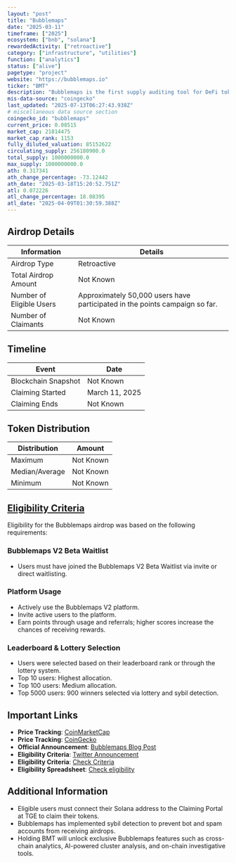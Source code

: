 ```yaml
---
layout: "post"
title: "Bubblemaps"
date: "2025-03-11"
timeframe: ["2025"]
ecosystem: ["bnb", "solana"]
rewardedActivity: ["retroactive"]
category: ["infrastructure", "utilities"]
function: ["analytics"]
status: ["alive"]
pagetype: "project"
website: "https://bubblemaps.io"
ticker: "BMT"
description: "Bubblemaps is the first supply auditing tool for DeFi tokens and NFTs, utilizing unique and colorful bubbles to simplify on-chain data analysis."
mis-data-source: "coingecko"
last_updated: "2025-07-13T06:27:43.938Z"
# miscellaneous data source section
coingecko_id: "bubblemaps"
current_price: 0.08515
market_cap: 21814475
market_cap_rank: 1153
fully_diluted_valuation: 85152622
circulating_supply: 256180900.0
total_supply: 1000000000.0
max_supply: 1000000000.0
ath: 0.317341
ath_change_percentage: -73.12442
ath_date: "2025-03-18T15:20:52.751Z"
atl: 0.072226
atl_change_percentage: 18.08395
atl_date: "2025-04-09T01:30:59.388Z"
---
```


## Airdrop Details

| Information              | Details                                                                                         |
| ------------------------ | ----------------------------------------------------------------------------------------------- |
| Airdrop Type             | Retroactive                                                                                     |
| Total Airdrop Amount     | Not Known                                                                                       |
| Number of Eligible Users | Approximately 50,000 users have participated in the points campaign so far.                     |
| Number of Claimants      | Not Known                                                                                       |

## Timeline

| Event               | Date           |
| ------------------- | -------------- |
| Blockchain Snapshot | Not Known      |
| Claiming Started    | March 11, 2025 |
| Claiming Ends       | Not Known      |

## Token Distribution

| Distribution   | Amount    |
| -------------- | --------- |
| Maximum        | Not Known |
| Median/Average | Not Known |
| Minimum        | Not Known |

## [Eligibility Criteria](https://wiki.bubblemaps.io/bmt/airdrop/v2-users)

Eligibility for the Bubblemaps airdrop was based on the following requirements:

### Bubblemaps V2 Beta Waitlist
- Users must have joined the Bubblemaps V2 Beta Waitlist via invite or direct waitlisting.

### Platform Usage
- Actively use the Bubblemaps V2 platform.
- Invite active users to the platform.
- Earn points through usage and referrals; higher scores increase the chances of receiving rewards.

### Leaderboard & Lottery Selection
- Users were selected based on their leaderboard rank or through the lottery system.
- Top 10 users: Highest allocation.
- Top 100 users: Medium allocation.
- Top 5000 users: 900 winners selected via lottery and sybil detection.

## Important Links

- **Price Tracking**: [CoinMarketCap](https://coinmarketcap.com/currencies/bubblemaps)
- **Price Tracking**: [CoinGecko](https://www.coingecko.com/en/coins/bubblemaps)
- **Official Announcement**: [Bubblemaps Blog Post](https://blog.bubblemaps.io/its-official-the-incoming-token/)
- **Eligibility Criteria**: [Twitter Announcement](https://x.com/bubblemaps/status/1899384817734803470)
- **Eligibility Criteria**: [Check Criteria](https://wiki.bubblemaps.io/bmt/airdrop/v2-users)
- **Eligibility Spreadsheet**: [Check eligibility](https://docs.google.com/spreadsheets/d/1E3sUl0VMn_icqf40xor0zUNOyXk2I6lGtcr6hLheeP8/)

## Additional Information

- Eligible users must connect their Solana address to the Claiming Portal at TGE to claim their tokens.
- Bubblemaps has implemented sybil detection to prevent bot and spam accounts from receiving airdrops.
- Holding BMT will unlock exclusive Bubblemaps features such as cross-chain analytics, AI-powered cluster analysis, and on-chain investigative tools.